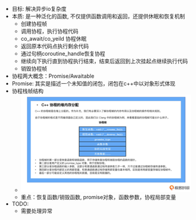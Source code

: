 * 目标: 解决异步io复杂度
* 本质: 是一种泛化的函数, 不仅提供函数调用和返回，还提供休眠和恢复机制
  * 创建协程帧
  * 调用协程，执行协程代码
  * co_await/co_yeild 协程休眠
  * 返回原本代码点执行剩余代码
  * 通过句柄coroutine_handle恢复协程
  * 继续向下执行直到协程执行结束，结束后返回到上次挂起点继续执行代码
  * 销毁协程帧
* 协程两大概念：Promise/Awaitable
* Promise: 其实是描述一个未知值的闭包，闭包在c++中以对象形式体现
* 协程栈帧结构
  * ![img](./Coroutines1-1.png)
  * 重点：恢复函数/销毁函数, promise对象，函数参数，协程局部变量
* TODO:
  * 需要处理异常